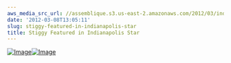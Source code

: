 ```yaml
---
aws_media_src_url: //assemblique.s3.us-east-2.amazonaws.com/2012/03/indystar8-11-11-sm.jpg
date: '2012-03-08T13:05:11'
slug: stiggy-featured-in-indianapolis-star
title: Stiggy Featured in Indianapolis Star
---
```


 [![Image](//assemblique.s3.us-east-2.amazonaws.com/2012/03/indystar8-11-11-sm.jpg?w=487)](//assemblique.s3.us-east-2.amazonaws.com/2012/03/indystar8-11-11-sm.jpg)[![Image](//assemblique.s3.us-east-2.amazonaws.com/2012/03/indystar8-11-11-in-sm.jpg?w=487)](//assemblique.s3.us-east-2.amazonaws.com/2012/03/indystar8-11-11-in-sm.jpg)